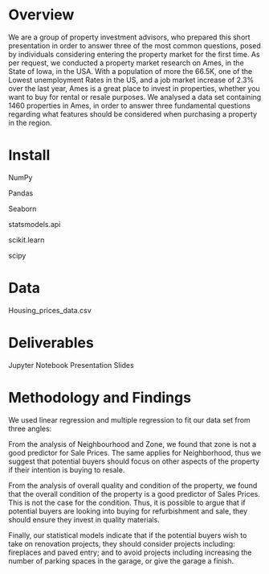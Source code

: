 # Overview 
We are a group of property investment advisors, who prepared this short presentation in order to answer three of the most common questions, posed by individuals considering entering the property market for the first time. 
As per request, we conducted a property market research on Ames, in the State of Iowa, in the USA.
With a population of more the 66.5K, one of the Lowest unemployment Rates in the US, and a job market increase of 2.3% over the last year, Ames is a great place to invest in properties, whether you want to buy for rental or resale purposes. 
We analysed a data set containing 1460 properties in Ames, in order to answer three fundamental questions regarding what features should be considered when purchasing a property in the region.

# Install 
NumPy

Pandas

Seaborn

statsmodels.api

scikit.learn

scipy

# Data
Housing_prices_data.csv

# Deliverables
Jupyter Notebook 
Presentation Slides

# Methodology and Findings
We used  linear regression and multiple regression to fit our data set from three angles: 

From the analysis of Neighbourhood and Zone, we found that zone is not a good predictor for Sale Prices. The same applies for Neighborhood, thus we suggest that potential buyers should focus on other aspects of the property if their intention is buying to resale. 

From the analysis of overall quality and condition of the property, we found that the overall condition of the property is a good predictor of Sales Prices. This is not the case for the condition. Thus, it is possible to argue that if potential buyers are looking into buying for refurbishment and sale, they should ensure they invest in quality materials.

Finally, our statistical models indicate that if the potential buyers wish to take on renovation projects, they should consider projects including: fireplaces and paved entry; and to avoid projects including increasing the number of parking spaces in the garage, or give the garage a finish. 
